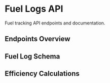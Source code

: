 # Fuel Logs API

Fuel tracking API endpoints and documentation.

<!-- PLACEHOLDER: Manual Update Required -->
<!-- Type: api-example -->
<!-- Instructions: Document all fuel log API endpoints -->
<!-- Priority: high -->

## Endpoints Overview

<!-- PLACEHOLDER: Manual Update Required -->
<!-- Type: api-example -->
<!-- Instructions: List all fuel log endpoints with descriptions -->
<!-- Priority: high -->

## Fuel Log Schema

<!-- PLACEHOLDER: Manual Update Required -->
<!-- Type: api-example -->
<!-- Instructions: Document fuel log data model and calculations -->
<!-- Priority: high -->

## Efficiency Calculations

<!-- PLACEHOLDER: Manual Update Required -->
<!-- Type: feature-description -->
<!-- Instructions: Explain fuel efficiency calculation methods -->
<!-- Priority: medium -->
